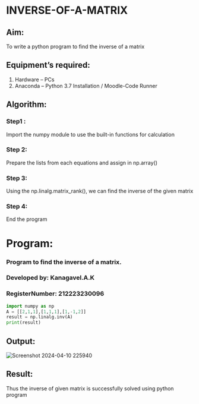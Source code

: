 # INVERSE-OF-A-MATRIX
## Aim:
To write a python program to find the inverse of a matrix
## Equipment’s required:
1. 	Hardware – PCs
2. 	Anaconda – Python 3.7 Installation / Moodle-Code Runner
## Algorithm:
### Step1 : 
Import the numpy module to use the built-in functions for calculation

### Step 2: 
Prepare the lists from each equations and assign in np.array()

### Step 3: 
Using the np.linalg.matrix_rank(), we can find the inverse of the given matrix

### Step 4: 
End the program

# Program:
### Program to find the inverse of a matrix.
### Developed by: Kanagavel.A.K
### RegisterNumber: 212223230096
```Python
import numpy as np
A = [[2,1,1],[1,1,1],[1,-1,2]]
result = np.linalg.inv(A)
print(result)
```
## Output:
![Screenshot 2024-04-10 225940](https://github.com/KanagavelAK/INVERSE-OF-A-MATRIX/assets/151514454/89c55cf6-0394-431c-a6ed-87906002c133)

## Result:
Thus the inverse of given matrix is successfully solved using python program

